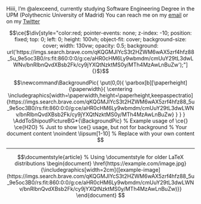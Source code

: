 Hiiii, I’m @alexceend, currently studying Software Engineering Degree in the UPM (Polythecnic University of Madrid)
You can reach me on my [email](alexceend@gmail.com) or on my [Twitter](https://twitter.com/alexceend)

```math
\ce{$\div[style="color:red; pointer-events: none; z-index: -10; position: fixed; top: 0; left: 0; height: 100vh; object-fit: cover; background-size: cover; width: 130vw; opacity: 0.5; background: url('https://imgs.search.brave.com/qKQGMJIYcS3t2HZWM6wAX5zrf4hfz88_5u_9e5oc3B0/rs:fit:860:0:0/g:ce/aHR0cHM6Ly9wbmdm/cmUuY29tL3dwLWNv/bnRlbnQvdXBsb2Fk/cy9jYXQtNzktMS0y/MTh4MzAwLnBuZw');"]{}$}
```
<!---
alexceend/alexceend is a ✨ special ✨ repository because its `README.md` (this file) appears on your GitHub profile.
You can click the Preview link to take a look at your changes.
--->

```math
\newcommand\BackgroundPic{
    \put(0,0){
        \parbox[b][\paperheight]{\paperwidth}{
            \centering
            \includegraphics[width=\paperwidth,height=\paperheight,keepaspectratio]{https://imgs.search.brave.com/qKQGMJIYcS3t2HZWM6wAX5zrf4hfz88_5u_9e5oc3B0/rs:fit:860:0:0/g:ce/aHR0cHM6Ly9wbmdm/cmUuY29tL3dwLWNv/bnRlbnQvdXBsb2Fk/cy9jYXQtNzktMS0y/MTh4MzAwLnBuZw}
        }
    }
}

\AddToShipoutPictureBG*{\BackgroundPic}

% Example usage of \ce{}
\ce{H2O} % Just to show \ce{} usage, but not for background

% Your document content
\noindent
\lipsum[1-10] % Replace with your own content

```

----------------------------------------

```math
\documentstyle{article} % Using \documentstyle for older LaTeX distributions

\begin{document}
\href{https://example.com/image.jpg}{\includegraphics[width=2cm]{[example-image](https://imgs.search.brave.com/qKQGMJIYcS3t2HZWM6wAX5zrf4hfz88_5u_9e5oc3B0/rs:fit:860:0:0/g:ce/aHR0cHM6Ly9wbmdm/cmUuY29tL3dwLWNv/bnRlbnQvdXBsb2Fk/cy9jYXQtNzktMS0y/MTh4MzAwLnBuZw)}}

\end{document}

```
